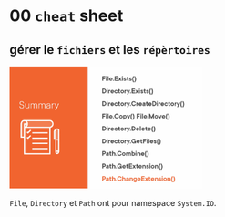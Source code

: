 # 00 `cheat` sheet

## gérer le `fichiers` et les `répèrtoires`

<img src="assets/all-methods-used-in-first-module.png" alt="all-methods-used-in-first-module" style="zoom: 33%;" />

`File`, `Directory` et `Path` ont pour namespace `System.IO`.